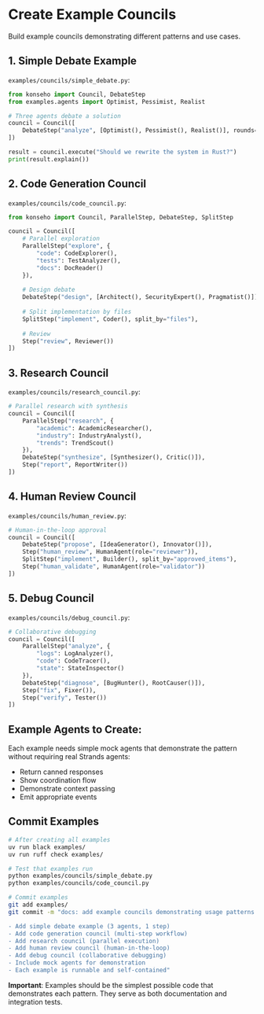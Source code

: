 # Create Example Councils

Build example councils demonstrating different patterns and use cases.

## 1. Simple Debate Example
`examples/councils/simple_debate.py`:
```python
from konseho import Council, DebateStep
from examples.agents import Optimist, Pessimist, Realist

# Three agents debate a solution
council = Council([
    DebateStep("analyze", [Optimist(), Pessimist(), Realist()], rounds=2)
])

result = council.execute("Should we rewrite the system in Rust?")
print(result.explain())
```

## 2. Code Generation Council
`examples/councils/code_council.py`:
```python
from konseho import Council, ParallelStep, DebateStep, SplitStep

council = Council([
    # Parallel exploration
    ParallelStep("explore", {
        "code": CodeExplorer(),
        "tests": TestAnalyzer(),
        "docs": DocReader()
    }),
    
    # Design debate
    DebateStep("design", [Architect(), SecurityExpert(), Pragmatist()]),
    
    # Split implementation by files
    SplitStep("implement", Coder(), split_by="files"),
    
    # Review
    Step("review", Reviewer())
])
```

## 3. Research Council
`examples/councils/research_council.py`:
```python
# Parallel research with synthesis
council = Council([
    ParallelStep("research", {
        "academic": AcademicResearcher(),
        "industry": IndustryAnalyst(),
        "trends": TrendScout()
    }),
    DebateStep("synthesize", [Synthesizer(), Critic()]),
    Step("report", ReportWriter())
])
```

## 4. Human Review Council
`examples/councils/human_review.py`:
```python
# Human-in-the-loop approval
council = Council([
    DebateStep("propose", [IdeaGenerator(), Innovator()]),
    Step("human_review", HumanAgent(role="reviewer")),
    SplitStep("implement", Builder(), split_by="approved_items"),
    Step("human_validate", HumanAgent(role="validator"))
])
```

## 5. Debug Council
`examples/councils/debug_council.py`:
```python
# Collaborative debugging
council = Council([
    ParallelStep("analyze", {
        "logs": LogAnalyzer(),
        "code": CodeTracer(),
        "state": StateInspector()
    }),
    DebateStep("diagnose", [BugHunter(), RootCauser()]),
    Step("fix", Fixer()),
    Step("verify", Tester())
])
```

## Example Agents to Create:
Each example needs simple mock agents that demonstrate the pattern without requiring real Strands agents:
- Return canned responses
- Show coordination flow
- Demonstrate context passing
- Emit appropriate events

## Commit Examples
```bash
# After creating all examples
uv run black examples/
uv run ruff check examples/

# Test that examples run
python examples/councils/simple_debate.py
python examples/councils/code_council.py

# Commit examples
git add examples/
git commit -m "docs: add example councils demonstrating usage patterns

- Add simple debate example (3 agents, 1 step)
- Add code generation council (multi-step workflow)
- Add research council (parallel execution)
- Add human review council (human-in-the-loop)
- Add debug council (collaborative debugging)
- Include mock agents for demonstration
- Each example is runnable and self-contained"
```

**Important**: Examples should be the simplest possible code that demonstrates each pattern. They serve as both documentation and integration tests.